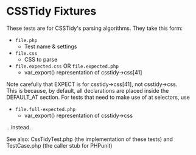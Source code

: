 # CSSTidy Fixtures

These tests are for CSSTidy's parsing algorithms. They take this form:

- `file.php`
  - Test name & settings
- `file.css`
  - CSS to parse
- `file.expected.css` OR `file.expected.php`
  - var_export() representation of csstidy->css[41]

Note carefully that EXPECT is for csstidy->css[41], not csstidy->css.  
This is because, by default, all declarations are placed inside the  
DEFAULT_AT section. For tests that need to make use of at selectors, use

- `file.full-expected.php`
  - var_export() representation of csstidy->css

...instead.

See also: CssTidyTest.php (the implementation of these tests) and
TestCase.php (the caller stub for PHPunit)
